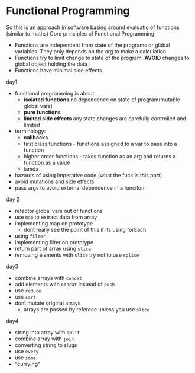 # Functional Programming

So this is an approach in software basing around evaluatio of functions (similar to maths)
Core principles of Functional Programming:
- Functions are independent from state of the programs or global variables. They only depends on the arg to make a calculation
- Functions try to limit change to state of the program, **AVOID** changes to global object holding the data
- Functions have minimal side effects

day1
- functional programming is about
  - **isolated functions** no dependence on state of program(mutable global vars)
  - **pure functions**
  - **limited side effects** any state changes are carefully controlled and limited
- terminology: 
  - **callbacks**
  - first class functions - functions assigned to a var to pass into a function
  - higher order functions - takes function as an arg and returns a function as a value
  - lamda
- hazards of using Imperative code (what the fuck is this part)
- avoid mutations and side effects
- pass args to avoid external dependence in a funciton

day 2
- refactor global vars out of functions
- use `map` to extract data from array
- implementing map on prototype
  - dont really see the point of this if its using forEach
- using `filter`
- implementing filter on prototype
- return part of array using `slice`
- removing elements with `slice` try not to use `splice`

day3
- combine arrays with `concat`
- add elements with `concat` instead of `push`
- use `reduce`
- use `sort`
- dont mutate original arrays
  - arrays are passed by referece unless you use `slice`

day4
- string into array with `split`
- combine array with `join`
- converting string to slugs
- use `every`
- use `some`
- "currying"

